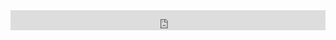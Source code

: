 ---
---

<div style="padding:6.25% 0 0 0;position:relative;"><iframe src="https://player.vimeo.com/video/390228658?title=0&byline=0&portrait=0" style="position:absolute;top:0;left:0;width:100%;height:100%;" frameborder="0" allow="autoplay; fullscreen" allowfullscreen></iframe></div><script src="https://player.vimeo.com/api/player.js"></script>